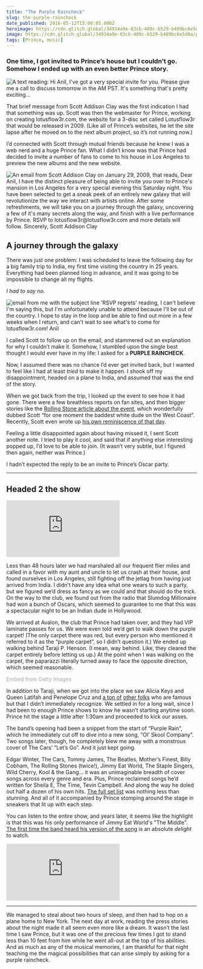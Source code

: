 ```yaml
---
title: "The Purple Raincheck"
slug: the-purple-raincheck
date_published: 2016-05-12T15:00:05.000Z
heroimage: https://cdn.glitch.global/34934a9e-03cb-409c-b529-b489bc6e5d0a/prince-avalon.jpg?v=1744775420775
image: https://cdn.glitch.global/34934a9e-03cb-409c-b529-b489bc6e5d0a/prince-avalon.jpg?v=1744775420775
tags: [Prince, music]
---
```


### One time, I got invited to Prince’s house but I couldn’t go. Somehow I ended up with an even better Prince story.

<img src="https://cdn.glitch.global/34934a9e-03cb-409c-b529-b489bc6e5d0a/text-from-scott.jpg?v=1744773732507" alt="A text reading: Hi Anil, I've got a very special invite for you. Please give me a call to discuss tomorrow in the AM PST. It's something that's pretty exciting..." style="max-width: 510px; margin-left: auto; margin-right: auto;" />

That brief message from Scott Addison Clay was the first indication I had that something was up. Scott was then the webmaster for Prince, working on creating lotusflow3r.com, the website for a 3-disc set called Lotusflow3r that would be released in 2009. (Like all of Prince’s websites, he let the site lapse after he moved on to the next album project, so it’s not running now.)

I’d connected with Scott through mutual friends because he knew I was a web nerd and a huge Prince fan. What I didn’t know was that Prince had decided to invite a number of fans to come to his house in Los Angeles to preview the new albums and the new website.

<img src="https://cdn.glitch.global/34934a9e-03cb-409c-b529-b489bc6e5d0a/invite-to-prince-oscar-party.jpeg?v=1744773730063" alt="An email from Scott Addison Clay on January 29, 2009, that reads, Dear Anil, I have the distinct pleasure of being able to invite you over to Prince's mansion in Los Angeles for a very special evening this Saturday night. You have been selected to get a sneak peek of an entirely new galaxy that will revolutionize the way we interact with artists online. After some refreshments, we will take you on a journey through the galaxy, uncovering a few of it's many secrets along the way, and finish with a live performance by Prince. RSVP to lotusflow3r@lotusflow3r.com and more details will follow. Sincerely, Scott Addison Clay" >

## A journey through the galaxy

There was just one problem: I was scheduled to leave the following day for a big family trip to India, my first time visiting the country in 25 years. Everything had been planned long in advance, and it was going to be impossible to change all my flights.

_I had to say no._

<img src="https://cdn.glitch.global/34934a9e-03cb-409c-b529-b489bc6e5d0a/declining-prince-invite.jpeg?v=1744773673820" alt="email from me with the subject line 'RSVP regrets' reading, I can't believe I'm saying this, but I'm unfortunately unable to attend because I'll be out of the country. I hope to stay in the loop and be able to find out more in a few weeks when I return, and can't wait to see what's to come for lotusflow3r.com! Anil" >

I called Scott to follow up on the email, and stammered out an explanation for why I couldn’t make it. Somehow, I stumbled upon the single best thought I would ever have in my life: I asked for a **PURPLE RAINCHECK**.

Now, I assumed there was no chance I’d ever get invited back, but I wanted to feel like I had at least _tried_ to make it happen. I shook off my disappointment, headed on a plane to India, and assumed that was the end of the story.

When we got back from the trip, I looked up the event to see how it had gone. There were a few breathless reports on fan sites, and then bigger stories like the <a href="http://www.rollingstone.com/music/news/prince-unveils-plan-to-release-three-lps-via-lotusflow3r-website-at-private-gig-20090202">Rolling Stone article about the event</a>, which wonderfully dubbed Scott “for one moment the baddest white dude on the West Coast”. Recently, Scott even wrote up <a href="https://www.facebook.com/scottaddisonclay/posts/10156764363865526">his own reminiscence of that day</a>.

Feeling a little disappointed again about having missed it, I sent Scott another note. I tried to play it cool, and said that if anything else interesting popped up, I’d love to be able to join. (It wasn’t very subtle, but I figured then again, neither was Prince.)

I hadn’t expected the reply to be an invite to Prince’s Oscar party.

---

## Headed 2 the show

<iframe src="https://www.youtube-nocookie.com/embed/LQt5s-yX7xk" title="YouTube video player" frameborder="0" allow="accelerometer; autoplay; clipboard-write; encrypted-media; gyroscope; picture-in-picture; web-share" allowfullscreen class="video"></iframe>

Less than 48 hours later we had marshaled all our frequent flier miles and called in a favor with my aunt and uncle to let us crash at their house, and found ourselves in Los Angeles, still fighting off the jetlag from having just arrived from India. I didn’t have any idea what one wears to such a party, but we figured we’d dress as fancy as we could and that should do the trick.
On the way to the club, we found out from the radio that Slumdog Millionaire had won a bunch of Oscars, which seemed to guarantee to me that this was a spectacular night to be an Indian dude in Hollywood.

We arrived at Avalon, the club that Prince had taken over, and they had VIP laminate passes for us. We were even told we’d get to walk down the purple carpet! (The only carpet there was red, but every person who mentioned it referred to it as the “purple carpet”, so I didn’t question it.)
We ended up walking behind Taraji P. Henson. (I mean, way behind. Like, they cleared the carpet entirely before letting us up.) At the point when I was walking on the carpet, the paparazzi literally turned away to face the opposite direction, which seemed reasonable.

<a id='d0qSYuNNQNh76yC5K72bIA' class='gie-single' href='http://www.gettyimages.com/detail/84992535' target='_blank' style='color:#a7a7a7;text-decoration:none;font-weight:normal !important;border:none;display:inline-block;'>Embed from Getty Images</a><script>window.gie=window.gie||function(c){(gie.q=gie.q||[]).push(c)};gie(function(){gie.widgets.load({id:'d0qSYuNNQNh76yC5K72bIA',sig:'Ty0fhjETiUsz30Y6TcnNjhtXG-tuLzbAI_fVTV2ql5o=',w:'373px',h:'594px',items:'84992535',caption: true ,tld:'com',is360: false })});</script><script src='//embed-cdn.gettyimages.com/widgets.js' charset='utf-8' async></script>

In addition to Taraji, when we got into the place we saw Alicia Keys and Queen Latifah and Penelope Cruz and <a href="https://www.gettyimages.com/editorial-images/entertainment/event/princes-the-purple-party-arrivals/84924679">a ton of</a> <a href="https://www.upi.com/News_Photos/Entertainment/Princes-Oscar-After-Party/1580/">other folks</a> who are famous but that I didn’t immediately recognize. We settled in for a long wait, since I had been to enough Prince shows to know he wasn’t starting anytime soon. Prince hit the stage a little after 1:30am and proceeded to kick our asses.

The band’s opening had been a snippet from the start of “Purple Rain”, which he immediately cut off to dive into a new song, “Ol’ Skool Company”. Two songs later, though, he completely blew me away with a monstrous cover of The Cars’ “Let’s Go”. And it just kept going.

Edgar Winter, The Cars, Tommy James, The Beatles, Mother’s Finest, Billy Cobham, The Rolling Stones (twice!), Jimmy Eat World, The Staple Singers, Wild Cherry, Kool & the Gang… it was an unimaginable breadth of cover songs across every genre and era. Plus, Prince reclaimed songs he’d written for Sheila E, The Time, Tevin Campbell. And along the way he doled out half a dozen of his own hits. <a href="http://www.princevault.com/index.php?title=23_February_2009-am">The full set list</a> was nothing less than stunning. And all of it accompanied by Prince stomping around the stage in sneakers that lit up with each step.

You can listen to the entire show, and years later, it seems like the highlight is that this was his only performance of Jimmy Eat World's "The Middle". <a href="https://www.youtube.com/watch?v=U6xs_uTnZHg">The first time the band heard his version of the song</a> is an absolute <em>delight</em> to watch.

<iframe src="https://www.youtube-nocookie.com/embed/sbYpkk4-YNs" title="YouTube video player" frameborder="0" allow="accelerometer; autoplay; clipboard-write; encrypted-media; gyroscope; picture-in-picture; web-share" allowfullscreen class="video"></iframe>

---

We managed to steal about two hours of sleep, and then had to hop on a plane home to New York. The next day at work, reading the press stories about the night made it all seem even more like a dream.
It wasn’t the last time I saw Prince, but it was one of the precious few times I got to stand less than 10 feet from him while he went all-out at the top of his abilities. And as much as any of the musical memories, I am thankful for that night teaching me the magical possibilities that can arise simply by asking for a purple raincheck.
